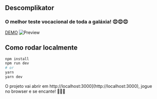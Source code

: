 
## Descomplikator

### O melhor teste vocacional de toda a galáxia! 😍😍😍

[DEMO](https://teste-vocacional.vercel.app/)
![Preview](https://imgur.com/yFkvwK1.png)

## Como rodar localmente
```bash
npm install
npm run dev
# or
yarn
yarn dev
```

O projeto vai abrir em  http://localhost:3000](http://localhost:3000), jogue no browser e se encante! 🍪🍪🍪
